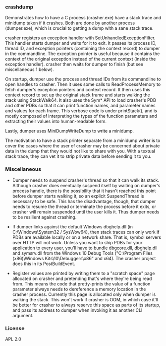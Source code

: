 ### crashdump ###

Demonstrates how to have a C process (crasher.exe) have a stack trace and minidump taken if it crashes. Both are done by another process (dumper.exe), which is crucial to getting a dump with a sane stack trace.

crasher registers an exception handler with SetUnhandledExceptionFilter. This handler starts dumper and waits for it to exit. It passes its process ID, thread ID, and exception pointers (containing the context record) to dumper in the commandline. The exception pointer is useful because it contains the context of the original exception instead of the current context (inside the exception handler). crasher then waits for dumper to finish (but see miscellaneous 1 below).

On startup, dumper use the process and thread IDs from its commandline to open handles to crasher. Then it uses some calls to ReadProcessMemory to fetch dumper's exception pointers and context record. It then uses this context record to set up the original stack frame and starts walking the stack using StackWalk64. It also uses the Sym* API to load crasher's PDB and other PDBs so that it can print function names, and parameter names and values for each frame. This verbose code is under printStack(), and is mostly composed of interpreting the types of the function parameters and extracting their values into human-readable form.

Lastly, dumper uses MiniDumpWriteDump to write a minidump.

The motivation to have a stack printer separate from a minidump writer is to cover the cases where the user of crasher may be concerned about private data in the dump that they would not like to share with you. With a textual stack trace, they can vet it to strip private data before sending it to you.


### Miscellaneous ###

- Dumper needs to suspend crasher's thread so that it can walk its stack. Although crasher does eventually suspend itself by waiting on dumper's process handle, there is the possibility that it hasn't reached this point before dumper starts walking it, so an explicit SuspendThread is necessary to be safe. This has the disadvantage, though, that dumper needs to resume the thread or terminate the process before it exits, or crasher will remain suspended until the user kills it. Thus dumper needs to be resilient against crashing.

- If dumper links against the default Windows dbghelp.dll (in C:\Windows\System32 / SysWow64), then stack traces can only work if PDBs are available locally or on a network share. That is, symbol servers over HTTP will not work. Unless you want to ship PDBs for your application to every user, you'll have to bundle dbgcore.dll, dbghelp.dll and symsrv.dll from the Windows 10 Debug Tools ("C:\Program Files (x86)\Windows Kits\10\Debuggers\x86" and x64). The crasher project does this in its PostBuildEvent.

- Register values are printed by writing them to a "scratch space" page allocated on crasher and pretending that's where they're being read from. This means the code that pretty-prints the value of a function parameter always needs to dereference a memory location in the crasher process. Currently this page is allocated only when dumper is walking the stack. This won't work if crasher is OOM, in which case it'll be better for crasher to always reserve this space as parts of its startup, and pass its address to dumper when invoking it as another CLI argument.

### License ###

APL 2.0
